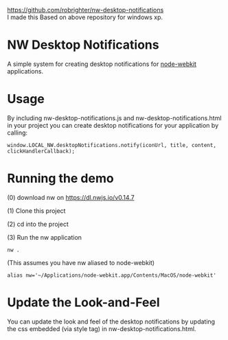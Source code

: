 https://github.com/robrighter/nw-desktop-notifications  
I made this Based on above repository for windows xp.

# NW Desktop Notifications

A simple system for creating desktop notifications for [node-webkit](https://github.com/rogerwang/node-webkit) applications.


# Usage

By including nw-desktop-notifications.js and nw-desktop-notifications.html in your project you can create desktop notifications for your application by calling:

	window.LOCAL_NW.desktopNotifications.notify(iconUrl, title, content, clickHandlerCallback);


# Running the demo  
(0) download nw on https://dl.nwjs.io/v0.14.7

(1) Clone this project

(2) cd into the project

(3) Run the nw application

	nw .

(This assumes you have nw aliased to node-webkit)

	alias nw='~/Applications/node-webkit.app/Contents/MacOS/node-webkit'


# Update the Look-and-Feel

You can update the look and feel of the desktop notifications by updating the css embedded (via style tag) in nw-desktop-notifications.html.
